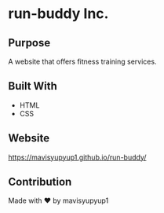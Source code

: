 # run-buddy Inc.

## Purpose
A website that offers fitness training services.

## Built With
* HTML
* CSS

## Website
https://mavisyupyup1.github.io/run-buddy/

## Contribution
Made with ❤️ by mavisyupyup1
